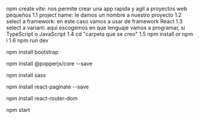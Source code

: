 npm create vite: nos permite crear una app rapida y agil a proyectos web pequeños
    1.1 project name: le damos un nombre a nuestro proyecto
    1.2 select a framework: en este caso vamos a usar de framework React
    1.3 select a variant: aqui escogemos en que lenguaje vamos a programar, si TypeScript o JavaScript
    1.4 cd "carpeta que se creo"
    1.5 npm install or npm i
    1.6 npm run dev

npm install bootstrap

npm install @popperjs/core --save

npm install sass

npm install react-paginate --save

npm install react-router-dom

npm start